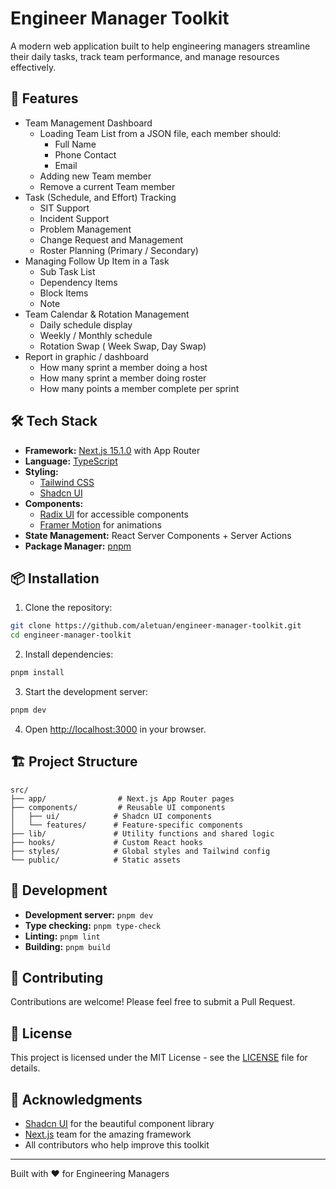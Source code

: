 # Engineer Manager Toolkit

A modern web application built to help engineering managers streamline their daily tasks, track team performance, and manage resources effectively.

## 🚀 Features

- Team Management Dashboard
  - Loading Team List from a JSON file, each member should:
    - Full Name
    - Phone Contact
    - Email
  - Adding new Team member 
  - Remove a current Team member
- Task (Schedule, and Effort) Tracking
  - SIT Support
  - Incident Support
  - Problem Management
  - Change Request and Management
  - Roster Planning (Primary / Secondary)
- Managing Follow Up Item in a Task
  - Sub Task List
  - Dependency Items
  - Block Items
  - Note
- Team Calendar & Rotation Management
  - Daily schedule display
  - Weekly / Monthly schedule
  - Rotation Swap ( Week Swap, Day Swap)
- Report in graphic / dashboard
  - How many sprint a member doing a host
  - How many sprint a member doing roster
  - How many points a member complete per sprint

## 🛠 Tech Stack

- **Framework:** [Next.js 15.1.0](https://nextjs.org/) with App Router
- **Language:** [TypeScript](https://www.typescriptlang.org/)
- **Styling:** 
  - [Tailwind CSS](https://tailwindcss.com/)
  - [Shadcn UI](https://ui.shadcn.com/)
- **Components:** 
  - [Radix UI](https://www.radix-ui.com/) for accessible components
  - [Framer Motion](https://www.framer.com/motion/) for animations
- **State Management:** React Server Components + Server Actions
- **Package Manager:** [pnpm](https://pnpm.io/)

## 📦 Installation

1. Clone the repository:
```bash
git clone https://github.com/aletuan/engineer-manager-toolkit.git
cd engineer-manager-toolkit
```

2. Install dependencies:
```bash
pnpm install
```

3. Start the development server:
```bash
pnpm dev
```

4. Open [http://localhost:3000](http://localhost:3000) in your browser.

## 🏗 Project Structure

```
src/
├── app/                # Next.js App Router pages
├── components/         # Reusable UI components
│   ├── ui/            # Shadcn UI components
│   └── features/      # Feature-specific components
├── lib/               # Utility functions and shared logic
├── hooks/             # Custom React hooks
├── styles/            # Global styles and Tailwind config
└── public/            # Static assets
```

## 🔧 Development

- **Development server:** `pnpm dev`
- **Type checking:** `pnpm type-check`
- **Linting:** `pnpm lint`
- **Building:** `pnpm build`

## 🤝 Contributing

Contributions are welcome! Please feel free to submit a Pull Request.

## 📝 License

This project is licensed under the MIT License - see the [LICENSE](LICENSE) file for details.

## 🙏 Acknowledgments

- [Shadcn UI](https://ui.shadcn.com/) for the beautiful component library
- [Next.js](https://nextjs.org/) team for the amazing framework
- All contributors who help improve this toolkit

---

Built with ❤️ for Engineering Managers 